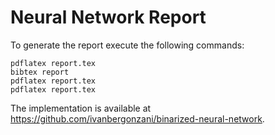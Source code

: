 # Neural Network Report
To generate the report execute the following commands:
```
pdflatex report.tex
bibtex report
pdflatex report.tex
pdflatex report.tex
```
The implementation is available at https://github.com/ivanbergonzani/binarized-neural-network.
